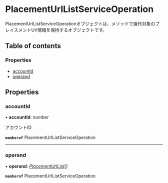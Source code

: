 # PlacementUrlListServiceOperation


<div lang=\"ja\">PlacementUrlListServiceOperationオブジェクトは、メソッドで操作対象のプレイスメントUrl情報を保持するオブジェクトです。</div> 

## Table of contents

### Properties

- [accountId](placementurllistserviceoperation.md#accountid)
- [operand](placementurllistserviceoperation.md#operand)

## Properties

### accountId

• **accountId**: *number*

<div lang=\"ja\">アカウントID</div> 

**`memberof`** PlacementUrlListServiceOperation

___

### operand

• **operand**: [*PlacementUrlList*](placementurllist.md)[]

**`memberof`** PlacementUrlListServiceOperation
